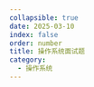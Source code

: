 ```yaml
---
collapsible: true
date: 2025-03-10
index: false
order: number
title: 操作系统面试题
category: 
  - 操作系统
---
```




